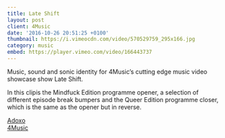```yaml
---
title: Late Shift
layout: post
client: 4Music
date: '2016-10-26 20:51:25 +0100'
thumbnail: https://i.vimeocdn.com/video/570529759_295x166.jpg
category: music
embed: https://player.vimeo.com/video/166443737
---
```


Music, sound and sonic identity for 4Music’s cutting edge music video showcase show Late Shift.

In this clipis the Mindfuck Edition programme opener, a selection of different episode break bumpers and the Queer Edition programme closer, which is the same as the opener but in reverse.

[Adoxo](adoxo.co)  
[4Music](www.4music.com/shows/late-shift)
